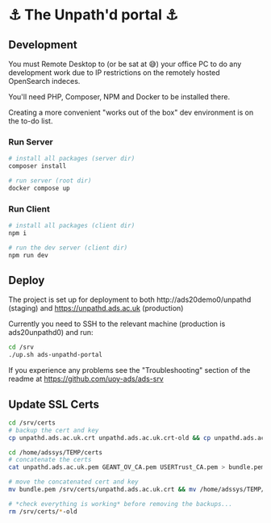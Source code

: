 # :anchor: The Unpath'd portal :anchor:

## Development

You must Remote Desktop to (or be sat at :sweat_smile:) your office PC to do any development work due to IP restrictions on the remotely hosted OpenSearch indeces.

You'll need PHP, Composer, NPM and Docker to be installed there.

Creating a more convenient "works out of the box" dev environment is on the to-do list.

### Run Server

``` bash
# install all packages (server dir)
composer install

# run server (root dir)
docker compose up

```

### Run Client

``` bash
# install all packages (client dir)
npm i

# run the dev server (client dir)
npm run dev
```

## Deploy

The project is set up for deployment to both http://ads20demo0/unpathd (staging) and https://unpathd.ads.ac.uk (production)

Currently you need to SSH to the relevant machine (production is ads20unpathd0) and run:

``` bash
cd /srv
./up.sh ads-unpathd-portal
```

If you experience any problems see the "Troubleshooting" section of the readme at https://github.com/uoy-ads/ads-srv

## Update SSL Certs

``` bash
cd /srv/certs
# backup the cert and key
cp unpathd.ads.ac.uk.crt unpathd.ads.ac.uk.crt-old && cp unpathd.ads.ac.uk.key unpathd.ads.ac.uk.key-old

cd /home/adssys/TEMP/certs
# concatenate the certs
cat unpathd.ads.ac.uk.pem GEANT_OV_CA.pem USERTrust_CA.pem > bundle.pem

# move the concatenated cert and key
mv bundle.pem /srv/certs/unpathd.ads.ac.uk.crt && mv /home/adssys/TEMP/key/unpathd.ads.ac.uk.key /srv/certs/unpathd.ads.ac.uk.key

# *check everything is working* before removing the backups...
rm /srv/certs/*-old
```

